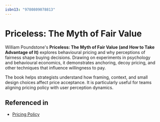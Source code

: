 ```yaml
---
isbn13: "9780809078813"
---
```


# Priceless: The Myth of Fair Value

William Poundstone's **Priceless: The Myth of Fair Value (and How to Take Advantage of It)** explores behavioural pricing and why perceptions of fairness shape buying decisions. Drawing on experiments in psychology and behavioural economics, it demonstrates anchoring, decoy pricing, and other techniques that influence willingness to pay.

The book helps strategists understand how framing, context, and small design choices affect price acceptance. It is particularly useful for teams aligning pricing policy with user perception dynamics.

## Referenced in

- [Pricing Policy](/strategies/markets/pricing-policy)
